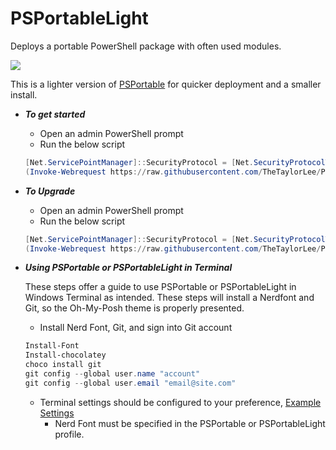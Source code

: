 # PSPortableLight

Deploys a portable PowerShell package with often used modules.

<p align="Left">
<a href="https://open.vscode.dev/TheTaylorLee/PSPortableLight"><img src="https://open.vscode.dev/badges/open-in-vscode.svg"></a>
</p>

This is a lighter version of [PSPortable](https://github.com/TheTaylorLee/PSPortable) for quicker deployment and a smaller install.



* *__To get started__*
  * Open an admin PowerShell prompt
  * Run the below script

  ```Powershell
  [Net.ServicePointManager]::SecurityProtocol = [Net.SecurityProtocolType]::Tls12
  (Invoke-Webrequest https://raw.githubusercontent.com/TheTaylorLee/PSPortableLight/main/Deploy-PSPortableLight.ps1 -usebasicparsing).content | Invoke-Expression
  ```

* *__To Upgrade__*
  * Open an admin PowerShell prompt
  * Run the below script

  ```Powershell
  [Net.ServicePointManager]::SecurityProtocol = [Net.SecurityProtocolType]::Tls12
  (Invoke-Webrequest https://raw.githubusercontent.com/TheTaylorLee/PSPortableLight/main/Invoke-VersionUpdate.ps1 -usebasicparsing).content | Invoke-Expression
  ```

* *__Using PSPortable or PSPortableLight in Terminal__*

    These steps offer a guide to use PSPortable or PSPortableLight in Windows Terminal as intended. These steps will install a Nerdfont and Git, so the Oh-My-Posh theme is     properly presented.
    
  * Install Nerd Font, Git, and sign into Git account
  
  ```Powershell
  Install-Font
  Install-chocolatey
  choco install git
  git config --global user.name "account"
  git config --global user.email "email@site.com"
  ```
  
  * Terminal settings should be configured to your preference, [Example Settings](https://github.com/TheTaylorLee/PwshProfile/blob/main/WindowsTerminal/CustomSettings.json) 
    * Nerd Font must be specified in the PSPortable or PSPortableLight profile.
